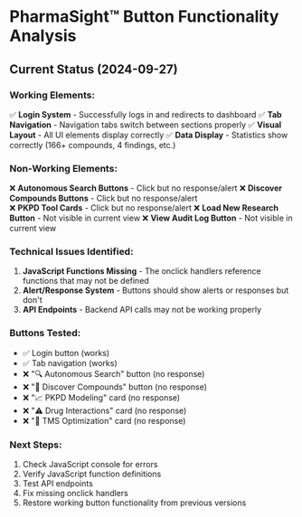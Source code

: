 # PharmaSight™ Button Functionality Analysis

## Current Status (2024-09-27)

### Working Elements:
✅ **Login System** - Successfully logs in and redirects to dashboard
✅ **Tab Navigation** - Navigation tabs switch between sections properly
✅ **Visual Layout** - All UI elements display correctly
✅ **Data Display** - Statistics show correctly (166+ compounds, 4 findings, etc.)

### Non-Working Elements:
❌ **Autonomous Search Buttons** - Click but no response/alert
❌ **Discover Compounds Buttons** - Click but no response/alert  
❌ **PKPD Tool Cards** - Click but no response/alert
❌ **Load New Research Button** - Not visible in current view
❌ **View Audit Log Button** - Not visible in current view

### Technical Issues Identified:
1. **JavaScript Functions Missing** - The onclick handlers reference functions that may not be defined
2. **Alert/Response System** - Buttons should show alerts or responses but don't
3. **API Endpoints** - Backend API calls may not be working properly

### Buttons Tested:
- ✅ Login button (works)
- ✅ Tab navigation (works)
- ❌ "🔍 Autonomous Search" button (no response)
- ❌ "🧪 Discover Compounds" button (no response)
- ❌ "📈 PKPD Modeling" card (no response)
- ❌ "⚠️ Drug Interactions" card (no response)
- ❌ "🧠 TMS Optimization" card (no response)

### Next Steps:
1. Check JavaScript console for errors
2. Verify JavaScript function definitions
3. Test API endpoints
4. Fix missing onclick handlers
5. Restore working button functionality from previous versions
